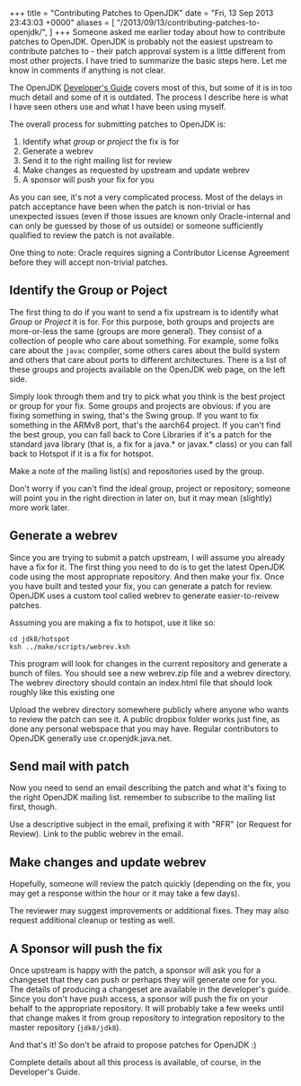 +++
title = "Contributing Patches to OpenJDK"
date = "Fri, 13 Sep 2013 23:43:03 +0000"
aliases = [
    "/2013/09/13/contributing-patches-to-openjdk/",
]
+++
Someone asked me earlier today about how to contribute patches to OpenJDK.
OpenJDK is probably not the easiest upstream to contribute patches to - their
patch approval system is a little different from most other projects. I have
tried to summarize the basic steps here. Let me know in comments if anything
is not clear.

The OpenJDK [Developer's Guide](http://openjdk.java.net/guide/ "The OpenJDK Developer's Guide") covers most of this, but some of it is in too much detail and some of it is outdated. The process I describe here is what I have seen others use and what I have been using myself.

The overall process for submitting patches to OpenJDK is:

  1. Identify what _group_ or _project_ the fix is for
  2. Generate a webrev
  3. Send it to the right mailing list for review
  4. Make changes as requested by upstream and update webrev
  5. A sponsor will push your fix for you

As you can see, it's not a very complicated process. Most of the delays in
patch acceptance have been when the patch is non-trivial or has unexpected
issues (even if those issues are known only Oracle-internal and can only be
guessed by those of us outside) or someone sufficiently qualified to review
the patch is not available.

One thing to note: Oracle requires signing a Contributor License Agreement
before they will accept non-trivial patches.

## Identify the Group or Poject


The first thing to do if you want to send a fix upstream is to identify what
_Group_ or _Project_ it is for. For this purpose, both groups and projects are
more-or-less the same (groups are more general). They consist of a collection
of people who care about something. For example, some folks care about the
`javac` compiler, some others cares about the build system and others that
care about ports to different architectures. There is a list of these groups
and projects available on the OpenJDK web page, on the left side.

Simply look through them and try to pick what you think is the best project or
group for your fix. Some groups and projects are obvious: if you are fixing
something in swing, that's the Swing group. If you want to fix something in
the ARMv8 port, that's the aarch64 project. If you can't find the best group,
you can fall back to Core Libraries if it's a patch for the standard java
library (that is, a fix for a java.* or javax.* class) or you can fall back to
Hotspot if it is a fix for hotspot.

Make a note of the mailing list(s) and repositories used by the group.

Don't worry if you can't find the ideal group, project or repository; someone
will point you in the right direction in later on, but it may mean (slightly)
more work later.

## Generate a webrev


Since you are trying to submit a patch upstream, I will assume you already
have a fix for it. The first thing you need to do is to get the latest OpenJDK
code using the most appropriate repository. And then make your fix. Once you
have built and tested your fix, you can generate a patch for review. OpenJDK
uses a custom tool called webrev to generate easier-to-reivew patches.

Assuming you are making a fix to hotspot, use it like so:

    cd jdk8/hotspot
    ksh ../make/scripts/webrev.ksh

This program will look for changes in the current repository and generate a
bunch of files. You should see a new
webrev.zip file and a webrev directory. The webrev directory should contain an
index.html file that should look roughly like this existing one

Upload the webrev directory somewhere publicly where anyone who wants to
review the patch can see it. A public dropbox folder works just fine, as done
any personal webspace that you may have. Regular contributors to OpenJDK
generally use cr.openjdk.java.net.

## Send mail with patch

Now you need to send an email describing the patch and what it's fixing to the
right OpenJDK mailing list. remember to subscribe to the mailing list first,
though.

Use a descriptive subject in the email, prefixing it with "RFR" (or Request
for Review). Link to the public webrev in the email.

## Make changes and update webrev

Hopefully, someone will review the patch quickly (depending on the fix, you
may get a response within the hour or it may take a few days).

The reviewer may suggest improvements or additional fixes. They may also
request additional cleanup or testing as well.

## A Sponsor will push the fix

Once upstream is happy with the patch, a sponsor will ask you for a changeset
that they can push or perhaps they will generate one for you. The details of
producing a changeset are available in the developer's guide. Since you don't
have push access, a sponsor will push the fix on your behalf to the
appropriate repository. It will probably take a few weeks until that change
makes it from group repository to integration repository to the master
repository (`jdk8/jdk8`).

And that's it! So don't be afraid to propose patches for OpenJDK :)

Complete details about all this process is available, of course, in the
Developer's Guide.



